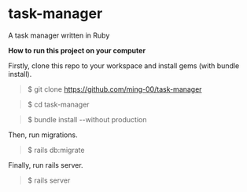# task-manager
A task manager written in Ruby

**How to run this project on your computer**

Firstly, clone this repo to your workspace and install gems (with bundle install).

>$ git clone https://github.com/ming-00/task-manager

>$ cd task-manager

>$ bundle install --without production

Then, run migrations.
>$ rails db:migrate

Finally, run rails server.
>$ rails server
